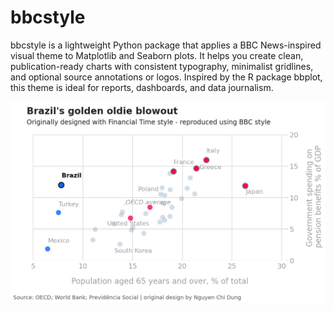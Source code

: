 # bbcstyle
bbcstyle is a lightweight Python package that applies a BBC News-inspired visual theme to Matplotlib and Seaborn plots. It helps you create clean, publication-ready charts with consistent typography, minimalist gridlines, and optional source annotations or logos. Inspired by the R package bbplot, this theme is ideal for reports, dashboards, and data journalism.


<img src="assets/pensions_plot.png" alt="BBC style" width="800"/>
